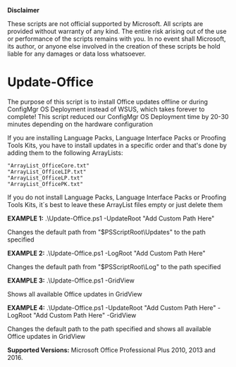 **Disclaimer**

These scripts are not official supported by Microsoft. All scripts are provided without warranty of any kind. The entire risk arising out of the use or performance of the scripts remains with you. In no event shall Microsoft, its author, or anyone else involved in the creation of these scripts be hold liable for any damages or data loss whatsoever.

# Update-Office

The purpose of this script is to install Office updates offline or during ConfigMgr OS Deployment instead of WSUS, which takes forever to complete! This script reduced our ConfigMgr OS Deployment time by 20-30 minutes depending on the hardware configuration

If you are installing Language Packs, Language Interface Packs or Proofing Tools Kits, you have to install updates in a specific order and that's done by adding them to the following ArrayLists:

	"ArrayList_OfficeCore.txt"
	"ArrayList_OfficeLIP.txt"
	"ArrayList_OfficeLP.txt"
	"ArrayList_OfficePK.txt"
  
If you do not install Language Packs, Language Interface Packs or Proofing Tools Kits, it´s best to leave these ArrayList files empty or just delete them

**EXAMPLE 1:** .\Update-Office.ps1 -UpdateRoot "Add Custom Path Here"

Changes the default path from "$PSScriptRoot\Updates\" to the path specified

**EXAMPLE 2:** .\Update-Office.ps1 -LogRoot "Add Custom Path Here"

Changes the default path from "$PSScriptRoot\Log\" to the path specified

**EXAMPLE 3:** .\Update-Office.ps1 -GridView

Shows all available Office updates in GridView

**EXAMPLE 4:** .\Update-Office.ps1 -UpdateRoot "Add Custom Path Here" -LogRoot "Add Custom Path Here" -GridView

Changes the default path to the path specified and shows all available Office updates in GridView

**Supported Versions:** Microsoft Office Professional Plus 2010, 2013 and 2016.
